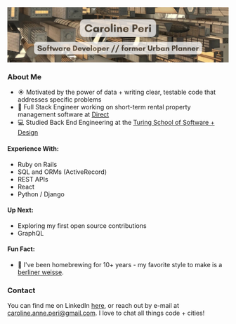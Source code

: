 <a href="url">
   <img src="banner_with_text.png" align="center" >
</a>

### About Me
- ☀️ Motivated by the power of data + writing clear, testable code that addresses specific problems
- 💼 Full Stack Engineer working on short-term rental property management software at [Direct](https://directsoftware.com/)
- 💻 Studied Back End Engineering at the [Turing School of Software + Design](https://turing.edu/programs)


#### Experience With:
- Ruby on Rails
- SQL and ORMs (ActiveRecord)
- REST APIs
- React
- Python / Django

#### Up Next:
- Exploring my first open source contributions
- GraphQL

#### Fun Fact:
- 🍻 I've been homebrewing for 10+ years - my favorite style to make is a [berliner weisse](https://www.hopculture.com/what-is-a-berliner-weisse/).

### Contact 
You can find me on LinkedIn [here](https://www.linkedin.com/in/carolineperi/), or reach out by e-mail at caroline.anne.peri@gmail.com. I love to chat all things code + cities!
